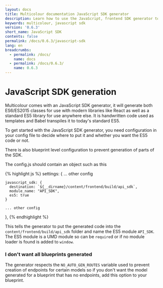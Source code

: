 ```yaml
---
layout: docs
title: Multicolour documentation JavaScript SDK generator
description: Learn how to use the JavaScript, frontend SDK generator to get your web apps up and running faster.
keywords: multicolour, javascript sdk
version: '0.6.3'
short_name: JavaScript SDK
contents: false
permalink: /docs/0.6.3/javascript-sdk
lang: en
breadcrumbs:
  - permalink: /docs/
    name: docs
  - permalink: /docs/0.6.3/
    name: 0.6.3
---
```


# JavaScript SDK generation

Multicolour comes with an JavaScript SDK generator, it will generate both ES6/ES2015 classes for use with modern libraries like React as well as a standard ES5 library for use anywhere else. It is handwritten code used as templates and Babel transpiles it to today's standard ES5.

To get started with the JavaScript SDK generator, you need configuration in your config file to decide where to put it and whether you want the ES5 code or not.

There is also blueprint level configuration to prevent generation of parts of the SDK.

The config.js should contain an object such as this

{% highlight js %}
settings: {
    ... other config

    javascript_sdk: {
      destination: `${__dirname}/content/frontend/build/api_sdk`,
      module_name: "API_SDK",
      es5: true
    }

    ... other config
  },
{% endhighlight %}

This tells the generator to put the generated code into the `content/frontend/build/api_sdk` folder and name the ES5 module `API_SDK`. The ES5 module is a UMD module so can be `require`d or if no module loader is found is added to `window`.

### I don't want all blueprints generated

The generator respects the `NO_AUTO_GEN_ROUTES` variable used to prevent creation of endpoints for certain models so if you don't want the model generated for a blueprint that has no endpoints, add this option to your blueprint.
